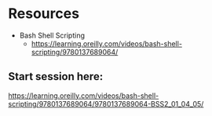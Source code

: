 
# Resources

- Bash Shell Scripting
    - https://learning.oreilly.com/videos/bash-shell-scripting/9780137689064/

## Start session here:

https://learning.oreilly.com/videos/bash-shell-scripting/9780137689064/9780137689064-BSS2_01_04_05/